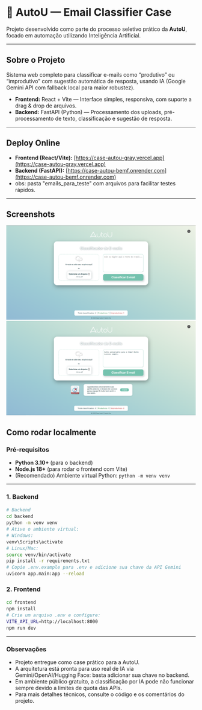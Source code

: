 # 🤖 AutoU — Email Classifier Case

Projeto desenvolvido como parte do processo seletivo prático da **AutoU**, focado em automação utilizando Inteligência Artificial.

---

## **Sobre o Projeto**
Sistema web completo para classificar e-mails como “produtivo” ou “improdutivo” com sugestão automática de resposta, usando IA (Google Gemini API com fallback local para maior robustez).

- **Frontend:** React + Vite — Interface simples, responsiva, com suporte a drag & drop de arquivos.
- **Backend:** FastAPI (Python) — Processamento dos uploads, pré-processamento de texto, classificação e sugestão de resposta.

---

## **Deploy Online**
- **Frontend (React/Vite):** [https://case-autou-gray.vercel.app](https://case-autou-gray.vercel.app)
- **Backend (FastAPI):** [https://case-autou-bemf.onrender.com](https://case-autou-bemf.onrender.com)
- obs: pasta "emails_para_teste" com arquivos para facilitar testes rápidos.

---

## **Screenshots**
![Tela principal do sistema](images/screenshot_1.PNG)
![Tela após classificação](images/screenshot_2.PNG)

## **Como rodar localmente**

### **Pré-requisitos**
- **Python 3.10+** (para o backend)
- **Node.js 18+** (para rodar o frontend com Vite)
- (Recomendado) Ambiente virtual Python: `python -m venv venv`

---

### **1. Backend**
```bash
# Backend
cd backend
python -m venv venv
# Ative o ambiente virtual:
# Windows:
venv\Scripts\activate
# Linux/Mac:
source venv/bin/activate
pip install -r requirements.txt
# Copie .env.example para .env e adicione sua chave da API Gemini
uvicorn app.main:app --reload
```

### **2. Frontend**
```bash
cd frontend
npm install
# Crie um arquivo .env e configure:
VITE_API_URL=http://localhost:8000
npm run dev
```
---

### Observações

- Projeto entregue como case prático para a AutoU.
- A arquitetura está pronta para uso real de IA via Gemini/OpenAI/Hugging Face: basta adicionar sua chave no backend.
- Em ambiente público gratuito, a classificação por IA pode não funcionar sempre devido a limites de quota das APIs.
- Para mais detalhes técnicos, consulte o código e os comentários do projeto.

